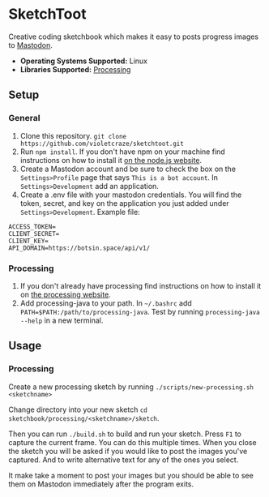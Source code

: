 # SketchToot

Creative coding sketchbook which makes it easy to posts progress images to [Mastodon](https://joinmastodon.org/).

- **Operating Systems Supported:** Linux
- **Libraries Supported:** [Processing](https://processing.org/)

## Setup

### General

1. Clone this repository. `git clone https://github.com/violetcraze/sketchtoot.git`
2. Run `npm install`. If you don't have npm on your machine find instructions on how to install it [on the node.js website](https://nodejs.org/en/download/).
4. Create a Mastodon account and be sure to check the box on the `Settings>Profile` page that says `This is a bot account`. In `Settings>Development` add an application.
3. Create a .env file with your mastodon credentials. You will find the token, secret, and key on the application you just added under `Settings>Development`. Example file:
```
ACCESS_TOKEN=
CLIENT_SECRET=
CLIENT_KEY=
API_DOMAIN=https://botsin.space/api/v1/
```

### Processing

1. If you don't already have processing find instructions on how to install it on [the processing website](https://processing.org/).
2. Add processing-java to your path. In `~/.bashrc` add `PATH=$PATH:/path/to/processing-java`. Test by running `processing-java --help` in a new terminal.

## Usage

### Processing

Create a new processing sketch by running `./scripts/new-processing.sh <sketchname>`

Change directory into your new sketch `cd sketchbook/processing/<sketchname>/sketch`.

Then you can run `./build.sh` to build and run your sketch. Press `F1` to capture the current frame. You can do this multiple times. When you close the sketch you will be asked if you would like to post the images you've captured. And to write alternative text for any of the ones you select.

It make take a moment to post your images but you should be able to see them on Mastodon immediately after the program exits.
